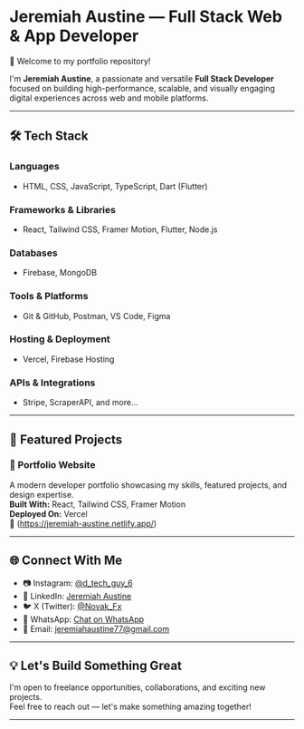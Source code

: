 # Jeremiah Austine — Full Stack Web & App Developer

👋 Welcome to my portfolio repository!

I'm **Jeremiah Austine**, a passionate and versatile **Full Stack Developer** focused on building high-performance, scalable, and visually engaging digital experiences across web and mobile platforms.

---

## 🛠️ Tech Stack

### Languages
- HTML, CSS, JavaScript, TypeScript, Dart (Flutter)

### Frameworks & Libraries
- React, Tailwind CSS, Framer Motion, Flutter, Node.js

### Databases
- Firebase, MongoDB

### Tools & Platforms
- Git & GitHub, Postman, VS Code, Figma

### Hosting & Deployment
- Vercel, Firebase Hosting

### APIs & Integrations
- Stripe, ScraperAPI, and more...

---

## 🚀 Featured Projects

### 🎨 Portfolio Website  
A modern developer portfolio showcasing my skills, featured projects, and design expertise.  
**Built With:** React, Tailwind CSS, Framer Motion  
**Deployed On:** Vercel  
🔗 (https://jeremiah-austine.netlify.app/)

---

## 🌐 Connect With Me

- 📷 Instagram: [@d_tech_guy_6](https://instagram.com/d_tech_guy_6)
- 💼 LinkedIn: [Jeremiah Austine](https://linkedin.com/in/jeremiah-austine-60033b33b)
- 🐦 X (Twitter): [@Novak_Fx](https://twitter.com/Novak_Fx)
- 💬 WhatsApp: [Chat on WhatsApp](https://wa.me/2349064856777)
- 📧 Email: jeremiahaustine77@gmail.com

---

## 💡 Let's Build Something Great

I'm open to freelance opportunities, collaborations, and exciting new projects.  
Feel free to reach out — let's make something amazing together!

---
